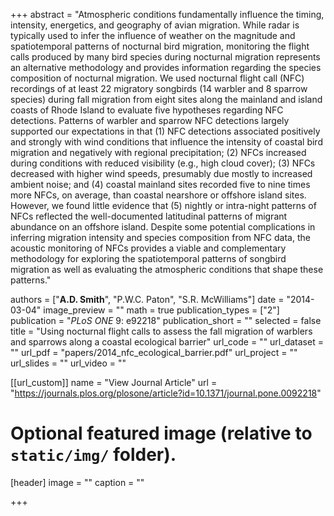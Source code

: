 +++
abstract = "Atmospheric conditions fundamentally influence the timing, intensity, energetics, and geography of avian migration. While radar is typically used to infer the influence of weather on the magnitude and spatiotemporal patterns of nocturnal bird migration, monitoring the flight calls produced by many bird species during nocturnal migration represents an alternative methodology and provides information regarding the species composition of nocturnal migration. We used nocturnal flight call (NFC) recordings of at least 22 migratory songbirds (14 warbler and 8 sparrow species) during fall migration from eight sites along the mainland and island coasts of Rhode Island to evaluate five hypotheses regarding NFC detections. Patterns of warbler and sparrow NFC detections largely supported our expectations in that (1) NFC detections associated positively and strongly with wind conditions that influence the intensity of coastal bird migration and negatively with regional precipitation; (2) NFCs increased during conditions with reduced visibility (e.g., high cloud cover); (3) NFCs decreased with higher wind speeds, presumably due mostly to increased ambient noise; and (4) coastal mainland sites recorded five to nine times more NFCs, on average, than coastal nearshore or offshore island sites. However, we found little evidence that (5) nightly or intra-night patterns of NFCs reflected the well-documented latitudinal patterns of migrant abundance on an offshore island. Despite some potential complications in inferring migration intensity and species composition from NFC data, the acoustic monitoring of NFCs provides a viable and complementary methodology for exploring the spatiotemporal patterns of songbird migration as well as evaluating the atmospheric conditions that shape these patterns."

authors = ["**A.D. Smith**", "P.W.C. Paton", "S.R. McWilliams"]
date = "2014-03-04"
image_preview = ""
math = true
publication_types = ["2"]
publication = "*PLoS ONE* 9: e92218"
publication_short = ""
selected = false
title = "Using nocturnal flight calls to assess the fall migration of warblers and sparrows along a coastal ecological barrier"
url_code = ""
url_dataset = ""
url_pdf = "papers/2014_nfc_ecological_barrier.pdf"
url_project = ""
url_slides = ""
url_video = ""

[[url_custom]]
name = "View Journal Article"
url = "https://journals.plos.org/plosone/article?id=10.1371/journal.pone.0092218"

# Optional featured image (relative to `static/img/` folder).
[header]
image = ""
caption = ""

+++